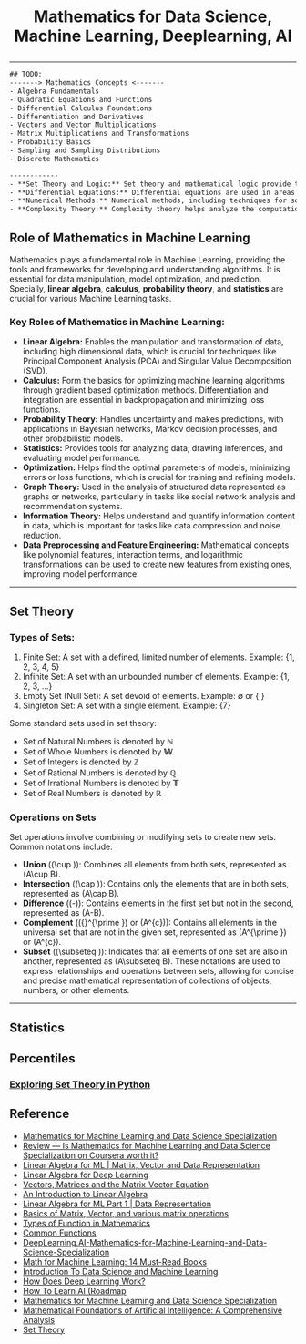 # <p align="center">Mathematics for Data Science, Machine Learning, Deeplearning, AI</p>
---

``` txt
## TODO: 
-------> Mathematics Concepts <-------
- Algebra Fundamentals
- Quadratic Equations and Functions
- Differential Calculus Foundations
- Differentiation and Derivatives
- Vectors and Vector Multiplications
- Matrix Multiplications and Transformations
- Probability Basics
- Sampling and Sampling Distributions
- Discrete Mathematics

------------
- **Set Theory and Logic:** Set theory and mathematical logic provide the foundation for formal reasoning in AI. Predicate logic and formal languages are used in knowledge representation, automated reasoning, and rule-based systems.
- **Differential Equations:** Differential equations are used in areas like control theory and robotics to model and analyze the behavior of dynamic systems, such as autonomous vehicles or robotic arms.
- **Numerical Methods:** Numerical methods, including techniques for solving equations, interpolation, and numerical integration, are essential for solving AI problems that require approximations or simulations.
- **Complexity Theory:** Complexity theory helps analyze the computational complexity of AI algorithms and problems. Concepts like P vs. NP and NP-hardness are relevant for understanding the efficiency of algorithms.
```
## Role of Mathematics in Machine Learning
Mathematics plays a fundamental role in Machine Learning, providing the tools and frameworks for developing and understanding algorithms. It is essential for data manipulation, model optimization, and prediction. Specially, **linear algebra**, **calculus**, **probability theory**, and **statistics** are crucial for various Machine Learning tasks.
### Key Roles of Mathematics in Machine Learning:
* **Linear Algebra:** Enables the manipulation and transformation of data, including high dimensional data, which is crucial for techniques like Principal Component Analysis (PCA) and Singular Value Decomposition (SVD). 
* **Calculus:** Form the basics for optimizing machine learning algorithms through gradient based optimization methods. Differentiation and integration are essential in backpropagation and minimizing loss functions.
* **Probability Theory:** Handles uncertainty and makes predictions, with applications in Bayesian networks, Markov decision processes, and other probabilistic models.
* **Statistics:** Provides tools for analyzing data, drawing inferences, and evaluating model performance.
* **Optimization:** Helps find the optimal parameters of models, minimizing errors or loss functions, which is crucial for training and refining models.
* **Graph Theory:** Used in the analysis of structured data represented as graphs or networks, particularly in tasks like social network analysis and recommendation systems.
* **Information Theory:** Helps understand and quantify information content in data, which is important for tasks like data compression and noise reduction. 
* **Data Preprocessing and Feature Engineering:** Mathematical concepts like polynomial features, interaction terms, and logarithmic transformations can be used to create new features from existing ones, improving model performance.

---
## Set Theory
### Types of Sets:
1. Finite Set: A set with a defined, limited number of elements.
Example: {1, 2, 3, 4, 5}
2. Infinite Set: A set with an unbounded number of elements.
Example: {1, 2, 3, …}
3. Empty Set (Null Set): A set devoid of elements.
Example: ∅ or { }
4. Singleton Set: A set with a single element.
Example: {7}

Some standard sets used in set theory:
* Set of Natural Numbers is denoted by **ℕ**
* Set of Whole Numbers is denoted by **𝕎**
* Set of Integers is denoted by **ℤ**
* Set of Rational Numbers is denoted by **ℚ**
* Set of Irrational Numbers is denoted by **𝕋**
* Set of Real Numbers is denoted by **ℝ**

### Operations on Sets
Set operations involve combining or modifying sets to create new sets. Common notations include:
* **Union** (\(\cup \)): Combines all elements from both sets, represented as \(A\cup B\).
* **Intersection** (\(\cap \)): Contains only the elements that are in both sets, represented as \(A\cap B\).
* **Difference** (\(-\)): Contains elements in the first set but not in the second, represented as \(A-B\).
* **Complement** (\({}^{\prime }\) or \(A^{c}\)): Contains all elements in the universal set that are not in the given set, represented as \(A^{\prime }\) or \(A^{c}\).
* **Subset** (\(\subseteq \)): Indicates that all elements of one set are also in another, represented as \(A\subseteq B\).
These notations are used to express relationships and operations between sets, allowing for concise and precise mathematical representation of collections of objects, numbers, or other elements.

---
## Statistics
## Percentiles


### [Exploring Set Theory in Python](https://python.plainenglish.io/exploring-set-theory-in-python-ff17a4eae2a8)

## Reference
* [Mathematics for Machine Learning and Data Science Specialization](https://github.com/IAMIQBAL/Mathematics-for-Machine-Learning-and-Data-Science/tree/main)
* [Review — Is Mathematics for Machine Learning and Data Science Specialization on Coursera worth it?](https://medium.com/javarevisited/is-mathematics-for-machine-learning-and-data-science-specialization-by-deeplearning-ai-f60aa31867b6)
* [Linear Algebra for ML | Matrix, Vector and Data Representation](https://towardsdatascience.com/how-is-linear-algebra-applied-for-machine-learning-d193bdeed268/)
* [Linear Algebra for Deep Learning](https://medium.com/data-science/linear-algebra-for-deep-learning-506c19c0d6fa)
* [Vectors, Matrices and the Matrix-Vector Equation](https://www2.seas.gwu.edu/~simhaweb/lin/modules/module3/module3.html)
* [An Introduction to Linear Algebra](https://kevinbinz.com/2017/02/20/linear-algebra/)
* [Linear Algebra for ML Part 1 | Data Representation](https://www.visual-design.net/post/linear-algebra-for-machine-learning)
* [Basics of Matrix, Vector, and various matrix operations](https://www.naukri.com/code360/library/basics-of-matrix-vector-and-various-matrix-operations)
* [Types of Function in Mathematics](https://www.examples.com/maths/functions.html)
* [Common Functions](https://www.mathsisfun.com/sets/functions-common.html)
* [DeepLearning.AI-Mathematics-for-Machine-Learning-and-Data-Science-Specialization](https://github.com/williamcwi/DeepLearning.AI-Mathematics-for-Machine-Learning-and-Data-Science-Specialization)
* [Math for Machine Learning: 14 Must-Read Books](https://mltechniques.com/2022/06/13/math-for-machine-learning-12-must-read-books/)
* [Introduction To Data Science and Machine Learning](https://k21academy.com/datascience-blog/introduction-to-data-science-and-machine-learning/)
* [How Does Deep Learning Work?](https://www.mathworks.com/discovery/deep-learning.html)
* [How To Learn AI (Roadmap](https://towardsdatascience.com/how-id-learn-ai-if-i-could-start-over-b220872bc118/)
* [Mathematics for Machine Learning and Data Science Specialization](https://github.com/Ryota-Kawamura/Mathematics-for-Machine-Learning-and-Data-Science-Specialization?tab=readme-ov-file)
* [Mathematical Foundations of Artificial Intelligence: A Comprehensive Analysis](https://www.linkedin.com/pulse/mathematical-foundations-artificial-intelligence-analysis-maths-7jecc/)
* [Set Theory](https://mathmonks.com/sets)
